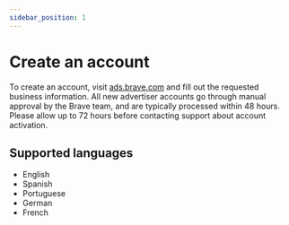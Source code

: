 ```yaml
---
sidebar_position: 1
---
```


# Create an account
To create an account, visit [ads.brave.com](https://ads.brave.com/) and fill out the requested business information. All new advertiser accounts go through manual approval by the Brave team, and are typically processed within 48 hours. Please allow up to 72 hours before contacting support about account activation.

## Supported languages
- English
- Spanish
- Portuguese
- German
- French

